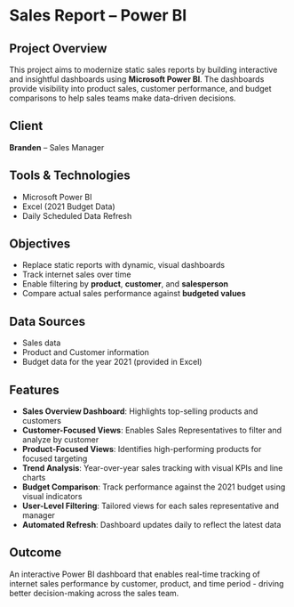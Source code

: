 # Sales Report – Power BI

## Project Overview

This project aims to modernize static sales reports by building interactive and insightful dashboards using **Microsoft Power BI**. The dashboards provide visibility into product sales, customer performance, and budget comparisons to help sales teams make data-driven decisions.

## Client

**Branden** – Sales Manager

## Tools & Technologies

- Microsoft Power BI
- Excel (2021 Budget Data)
- Daily Scheduled Data Refresh

## Objectives

- Replace static reports with dynamic, visual dashboards
- Track internet sales over time
- Enable filtering by **product**, **customer**, and **salesperson**
- Compare actual sales performance against **budgeted values**

## Data Sources

- Sales data
- Product and Customer information
- Budget data for the year 2021 (provided in Excel)

## Features

- **Sales Overview Dashboard**: Highlights top-selling products and customers
- **Customer-Focused Views**: Enables Sales Representatives to filter and analyze by customer
- **Product-Focused Views**: Identifies high-performing products for focused targeting
- **Trend Analysis**: Year-over-year sales tracking with visual KPIs and line charts
- **Budget Comparison**: Track performance against the 2021 budget using visual indicators
- **User-Level Filtering**: Tailored views for each sales representative and manager
- **Automated Refresh**: Dashboard updates daily to reflect the latest data

## Outcome

An interactive Power BI dashboard that enables real-time tracking of internet sales performance by customer, product, and time period - driving better decision-making across the sales team.
